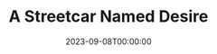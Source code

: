 ---
title: A Streetcar Named Desire
date: 2023-09-08T00:00:00
opening_date: 1958-04-09
closing_date: 1958-04-19
layout: productions
program:
Theatre: Theatre Jacksonville
Venue: Little Theatre
cast:
- Blanche DuBois: Marion Conner
- Harold Mitchell (Mitch): Jerry Allen
- Stanley Kowalski: Leo Rice
- Stella Kowalski: Helen Keegan
- Steve Hubbell: Elmo Lehman
- Pable Gonzalez: Gene Wolters
- Eunice Hubbell: Eula Mae Snow
- A Young Collector: Michael A. Wysocki
- Negro Woman: Florence Somack
- Mexican Woman: Claire Lashley
- A Strange Man:
  - Charles Archibald
  - Gayle Swymer
- Habitues of the Quarter:
  - William E. Schill
  - Robert Gefter
  - Judith Snow
  - Bunnie Hyman
  - Louis Hyman
  - Clifford Walker
  - Jerry Long
crew:
- Designer and Director: Maurice Geoffrey
- Stage Manager: Frank Ridge
- Assistant Stage Manager: Bill Schill
- Book-Holder: Esther Mae Blankenbeckler
- Lighting:
  - Bob Kornegay
  - Sylvester Scotti
  - Dr. Alvin Gross
- Sound Effects:
  - JoAnne Hicks
  - Pete House
- Properties:
  - Pat Jones
  - Louise Lee
  - Esther Barnes
  - Marie Bristow
  - Susan Massey
  - Marge Miller
  - Florence Bergamo
  - Elaine Barnert
  - Sue Henderson
- Costumes:
  - Libbi Whiteman
  - Doris Edwards
  - Pat Robson
  - Florence Somack
  - Katherine Groves
- Make-Up:
  - Polly Clendening
  - Jane Porter
  - Elmo Lehman
  - David Berrier
  - Mattie Godwin
  - Ardelia Rushing
  - Patty Bartleson
- Scenery:
  - Dixie Cohen
  - Frank Ridge
  - Paul Trudeau
  - Bill Schill
  - Bob Kornegay
  - Sylvester Scotti
  - Louis Hyman
  - Lyn Scharar
  - Bunny Hyman
  - Eula Mae Snow
  - Grace Trudeau
  - Norman Howard
  - Leo Rice
  - Jerry Long
  - Michael Wysocki
  - Marylin Metzger
  - Roselle Cohen
  - Gary Safford
  - JoAnne Hicks
  - Marie Tankersley
  - Jean Fisher
  - Dorothy Quint
  - Florence Somack
orchestra:
---